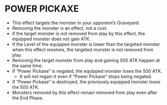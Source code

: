 
# POWER PICKAXE

*   This effect targets the monster in your opponent’s Graveyard.
*   Removing the monster is an effect, not a cost.
*   If the target monster is not removed from play by this effect, the equipped monster does not gain ATK.
*   If the Level of the equipped monster is lower than the targeted monster when this effect resolves, the targeted monster is not removed from play.
*   Removing the target monster from play and gaining 500 ATK happen at the same time.
*   If “Power Pickaxe” is negated, the equipped monster loses the 500 ATK.
    *   It will not regain it even if “Power Pickaxe” stops being negated.
*   If “Power Pickaxe” is destroyed, the previously equipped monster loses the 500 ATK.
*   Monsters removed by this effect remain removed from play even after the End Phase.

  